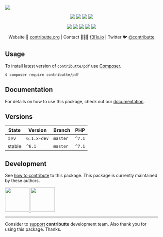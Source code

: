 ![](https://heatbadger.now.sh/github/readme/contributte/pdf/)

<p align=center>
  <a href="https://github.com/contributte/pdf/actions"><img src="https://badgen.net/github/checks/contributte/pdf/master?cache=300"></a>
  <a href="https://coveralls.io/r/contributte/pdf"><img src="https://badgen.net/coveralls/c/github/contributte/pdf?cache=300"></a>
  <a href="https://packagist.org/packages/contributte/pdf"><img src="https://badgen.net/packagist/dm/contributte/pdf"></a>
  <a href="https://packagist.org/packages/contributte/pdf"><img src="https://badgen.net/packagist/v/contributte/pdf"></a>
</p>
<p align=center>
  <a href="https://packagist.org/packages/contributte/pdf"><img src="https://badgen.net/packagist/php/contributte/pdf"></a>
  <a href="https://github.com/contributte/pdf"><img src="https://badgen.net/github/license/contributte/pdf"></a>
  <a href="https://bit.ly/ctteg"><img src="https://badgen.net/badge/support/gitter/cyan"></a>
  <a href="https://bit.ly/cttfo"><img src="https://badgen.net/badge/support/forum/yellow"></a>
  <a href="https://contributte.org/partners.html"><img src="https://badgen.net/badge/sponsor/donations/F96854"></a>
</p>

<p align=center>
Website 🚀 <a href="https://contributte.org">contributte.org</a> | Contact 👨🏻‍💻 <a href="https://f3l1x.io">f3l1x.io</a> | Twitter 🐦 <a href="https://twitter.com/contributte">@contributte</a>
</p>

## Usage

To install latest version of `contributte/pdf` use [Composer](https://getcomposer.org/).

```
$ composer require contributte/pdf
```

## Documentation

For details on how to use this package, check out our [documentation](.docs).


## Versions

| State       | Version     | Branch   | PHP      |
|-------------|-------------|----------|----------|
| dev         | `6.1.x-dev` | `master` | `^7.1`   |
| stable      | `^6.1`      | `master` | `^7.1`   |

## Development

See [how to contribute](https://contributte.org/contributing.html) to this package. This package is currently maintained by these authors.

<a href="https://github.com/f3l1x">
    <img width="80" height="80" src="https://avatars2.githubusercontent.com/u/538058?v=3&s=80">
</a>
<a href="https://github.com/petrparolek">
    <img width="80" height="80" src="https://avatars0.githubusercontent.com/u/6066243?s=150&v=4">
</a>

-----

Consider to [support](https://contributte.org/partners.html) **contributte** development team.
Also thank you for using this package. Thanks.